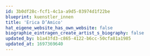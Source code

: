 ```yaml
---
id: 3b0df28c-fcf1-4c1a-a9d5-03974d1f22be
blueprint: kuenstler_innen
title: 'Erica D’Amico'
hat_eigene_website_has_own_website: false
biographie_eintragen_create_artist_s_biography: false
updated_by: b1a43fd3-c865-4122-b6cc-50cfa81a1985
updated_at: 1697369640
---
```


